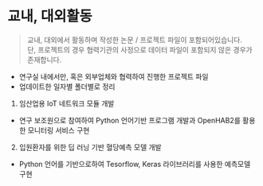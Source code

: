 # 교내, 대외활동
 > 교내, 대외에서 활동하며 작성한 논문 / 프로젝트 파일이 포함되어있습니다.   
 > 단, 프로젝트의 경우 협력기관의 사정으로 데이터 파일이 포함되지 않은 경우가 존재합니다.
 - 연구실 내에서만, 혹은 외부업체와 협력하여 진행한 프로젝트 파일
 - 업데이트한 일자별 폴더별로 정리   
    
 1. 임산업용 IoT 네트워크 모듈 개발
 - 연구 보조원으로 참여하여 Python 언어기반 프로그램 개발과 OpenHAB2를 활용한 모니터링 서비스 구현
 2. 입원환자를 위한 딥 러닝 기반 혈당예측 모델 개발
 - Python 언어를 기반으로하여 Tesorflow, Keras 라이브러리를 사용한 예측모델 구현   

